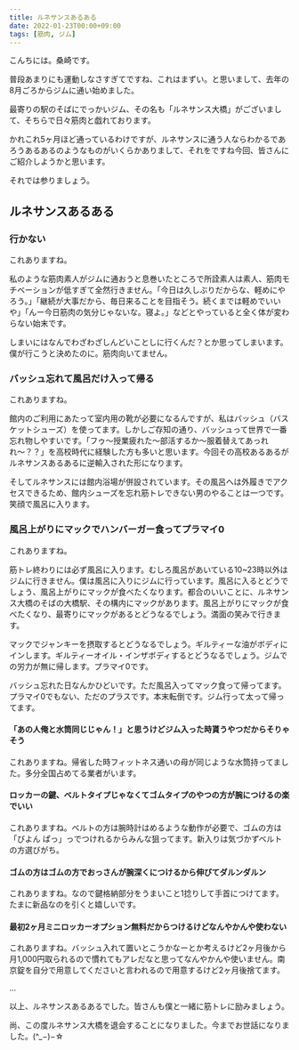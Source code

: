 ```yaml
---
title: ルネサンスあるある
date: 2022-01-23T00:00+09:00
tags: [筋肉, ジム]
---
```


こんちには。桑崎です。

普段あまりにも運動しなさすぎてですね、これはまずい。と思いまして、去年の8月ごろからジムに通い始めました。

最寄りの駅のそばにでっかいジム、その名も「ルネサンス大橋」がございまして、そちらで日々筋肉と戯れております。

かれこれ5ヶ月ほど通っているわけですが、ルネサンスに通う人ならわかるであろうあるあるのようなものがいくらかありまして、それをですね今回、皆さんにご紹介しようかと思います。

それでは参りましょう。


## ルネサンスあるある

### 行かない
これありますね。

私のような筋肉素人がジムに通おうと息巻いたところで所詮素人は素人、筋肉モチベーションが低すぎて全然行きません。「今日は久しぶりだからな、軽めにやろう。」「継続が大事だから、毎日来ることを目指そう。続くまでは軽めでいいや」「んー今日筋肉の気分じゃないな。寝よ。」などとやっていると全く体が変わらない始末です。

しまいにはなんでわざわざしんどいことしに行くんだ？とか思ってしまいます。僕が行こうと決めたのに。筋肉向いてません。

### バッシュ忘れて風呂だけ入って帰る
これありますね。

館内のご利用にあたって室内用の靴が必要になるんですが、私はバッシュ（バスケットシューズ）を使ってます。しかしご存知の通り、バッシュって世界で一番忘れ物しやすいです。「フゥ〜授業疲れた〜部活するか〜服着替えてあっれれ〜？？」を高校時代に経験した方も多いと思います。今回その高校あるあるがルネサンスあるあるに逆輸入された形になります。

そしてルネサンスには館内浴場が併設されています。その風呂へは外履きでアクセスできるため、館内シューズを忘れ筋トレできない男のやることは一つです。笑顔で風呂に入ります。

### 風呂上がりにマックでハンバーガー食ってプラマイ0
これありますね。

筋トレ終わりには必ず風呂に入ります。むしろ風呂があいている10~23時以外はジムに行きません。僕は風呂に入りにジムに行っています。風呂に入るとどうでしょう、風呂上がりにマックが食べたくなります。都合のいいことに、ルネサンス大橋のそばの大橋駅、その構内にマックがあります。風呂上がりにマックが食べたくなり、最寄りにマックがあるとどうなるでしょう。満面の笑みで行きます。

マックでジャンキーを摂取するとどうなるでしょう。ギルティーな油がボディにインします。ギルティーオイル・インザボディするとどうなるでしょう。ジムでの労力が無に帰します。プラマイ0です。

バッシュ忘れた日なんかひどいです。ただ風呂入ってマック食って帰ってます。プラマイ0でもない、ただのプラスです。本末転倒です。ジム行って太って帰ってます。



#### 「あの人俺と水筒同じじゃん！」と思うけどジム入った時貰うやつだからそりゃそう
これありますね。帰省した時フィットネス通いの母が同じような水筒持ってました。多分全国占めてる業者がいます。

#### ロッカーの鍵、ベルトタイプじゃなくてゴムタイプのやつの方が腕につけるの楽でいい
これありますね。ベルトの方は腕時計はめるような動作が必要で、ゴムの方は「びよん ぱっ」っでつけれるからみんな狙ってます。新入りは気づかずベルトの方選びがち。

#### ゴムの方はゴムの方でおっさんが腕深くにつけるから伸びてダルンダルン
これありますね。なので鍵格納部分をうまいこと1捻りして手首につけてます。たまに新品なのを引くと嬉しいです。

#### 最初2ヶ月ミニロッカーオプション無料だからつけるけどなんやかんや使わない
これありますね。バッシュ入れて置いとこうかなーとか考えるけど2ヶ月後から月1,000円取られるので慣れてもアレだなと思ってなんやかんや使いません。南京錠を自分で用意してくださいと言われるので用意するけど2ヶ月後捨てます。

...

以上、ルネサンスあるあるでした。皆さんも僕と一緒に筋トレに励みましょう。

尚、この度ルネサンス大橋を退会することになりました。今までお世話になりました。(^_−)−☆